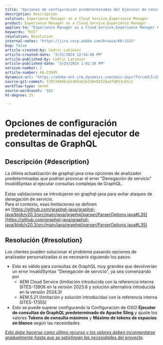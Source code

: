 ```yaml
---
title: "Opciones de configuración predeterminadas del Ejecutor de consultas de GraphQL"
description: Descripción
solution: Experience Manager as a Cloud Service,Experience Manager
product: Experience Manager as a Cloud Service,Experience Manager
applies-to: "Experience Manager as a Cloud Service,Experience Manager 6.5"
keywords: “KCS”
resolution: Resolution
internal-notes: "https://jira.corp.adobe.com/browse/KB-2152"
bug: false
article-created-by: Cedric Latimier
article-created-date: "3/25/2024 12:54:48 PM"
article-published-by: Cedric Latimier
article-published-date: "3/25/2024 1:02:26 PM"
version-number: 1
article-number: KA-23945
dynamics-url: "https://adobe-ent.crm.dynamics.com/main.aspx?forceUCI=1&pagetype=entityrecord&etn=knowledgearticle&id=5b8772d6-a6ea-ee11-a204-6045bd0063aa"
source-git-commit: f2972b86bcb1403ab2e150e8252da2fd053c65c1
workflow-type: tm+mt
source-wordcount: '181'
ht-degree: 2%

---
```


# Opciones de configuración predeterminadas del ejecutor de consultas de GraphQL

## Descripción {#description}

La última actualización de graphql-java crea opciones de analizador predeterminadas que podrían provocar el error &quot;Denegación de servicio&quot; InvalidSyntax al ejecutar consultas complejas de GraphQL. <br><br>Estas validaciones se introdujeron en graphql-java para evitar ataques de denegación de servicio. 
<br>Para el contexto, esas limitaciones se definen en [https://github.com/graphql-java/graphql-java/blob/v20.3/src/main/java/graphql/parser/ParserOptions.java#L35](https://github.com/graphql-java/graphql-java/blob/v20.3/src/main/java/graphql/parser/ParserOptions.java#L35)

## Resolución {#resolution}


Los clientes pueden solucionar el problema pasando opciones de analizador personalizadas si es necesario siguiendo los pasos:

- Esto es válido para consultas de GraphQL muy grandes que devolverían un error InvalidSyntax &quot;Denegación de servicio&quot;, ya sea comenzando por
   - AEM Cloud Service (limitación introducida con la referencia interna SITES-13906 en la versión 2023.8 y solución alternativa introducida en la versión 2024.3)
   - AEM.5.21 (limitación y solución introducidas con la referencia interna SITES-17355)
- Esto se puede superar configurando la Configuración de OSGI <b>Ejecutor de consultas de GraphQL predeterminado de Apache Sling</b> y ajuste los valores <b>Tokens de consulta máximos</b> y <b>Máximo de tokens de espacios en blanco</b> según las necesidades


*<u>Esto debe hacerse como último recurso y los valores deben incrementarse gradualmente hasta que se satisfagan las necesidades del proyecto</u>*.
